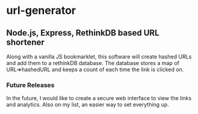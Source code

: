 # url-generator

## Node.js, Express, RethinkDB based URL shortener ##
Along with a vanilla JS bookmarklet, this software will create hashed URLs and add them to a rethinkDB database. The database stores a map of URL=>hashedURL and keeps a count of each time the link is clicked on.

### Future Releases ###
In the future, I would like to create a secure web interface to view the links and analytics.
Also on my list, an easier way to set everything up.

